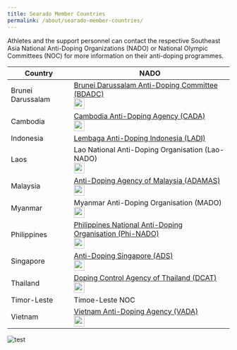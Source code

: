 ```yaml
---
title: Searado Member Countries
permalink: /about/searado-member-countries/
---
```

Athletes and the support personnel can contact the respective Southeast Asia National Anti-Doping Organizations (NADO) or National Olympic Committees (NOC) for more information on their anti-doping programmes.

| Country  | NADO |
| --- | --- |
| Brunei Darussalam  | [Brunei Darussalam Anti-Doping Committee (BDADC)](http://www.kkbs.gov.bn/BDADC/Introduction.aspx)<br>[<img src="https://i.ibb.co/vjKKsp5/facebook.png" height="24">](https://www.facebook.com/BruneiDarussalamAntiDopingCommittee?ref=stream&hc_location=timeline)  |
| Cambodia  | [Cambodia Anti-Doping Agency (CADA)](http://cada.gov.kh)<br>[<img src="https://i.ibb.co/vjKKsp5/facebook.png" height="24">](https://www.facebook.com/Cambodia-Anti-Doping-Agency-444252702444567/)  |
| Indonesia  | [Lembaga Anti-Doping Indonesia (LADI)](https://antidoping.id/)  |
| Laos  | Lao National Anti-Doping Organisation  (Lao-NADO)<br>[<img src="https://i.ibb.co/vjKKsp5/facebook.png" height="24">](https://www.facebook.com/pages/category/Government-Organization/LAO-NADO-105420464306279/)  |
| Malaysia  | [Anti-Doping Agency of Malaysia (ADAMAS)](http://www.adamas.gov.my/en/)<br>[<img src="https://i.ibb.co/vjKKsp5/facebook.png" height="24">](https://www.facebook.com/adamas.my)  |
| Myanmar  | Myanmar Anti-Doping Organisation (MADO)<br>[<img src="https://i.ibb.co/vjKKsp5/facebook.png" height="24">](https://www.facebook.com/MADO-Myanmar-Anti-Doping-Organization-1927126144282271/)  |
| Philippines  | [Philippines National Anti-Doping Organisation (Phi-NADO)](https://phinado.psc.gov.ph)<br>[<img src="https://i.ibb.co/vjKKsp5/facebook.png" height="24">](https://www.facebook.com/phi.nado.35/about?lst=100000482975609%3A100039167085997%3A1563242199)  |
| Singapore  | [Anti-Doping Singapore (ADS)](https://www.sportsingapore.gov.sg/athletes-coaches/anti-doping-singapore)<br>[<img src="https://i.ibb.co/vjKKsp5/facebook.png" height="24">](https://www.facebook.com/antidopingsingapore/)  |
| Thailand  | [Doping Control Agency of Thailand (DCAT)](http://www.dcat.in.th/EN/Home/HOME/Index/0?AspxAutoDetectCookieSupport=1)<br>[<img src="https://i.ibb.co/vjKKsp5/facebook.png" height="24">](https://www.facebook.com/DCAT-Doping-Control-Agency-of-Thailand-352557894841553/)  |
| Timor-Leste  | Timoe-Leste NOC  |
| Vietnam  | [Vietnam Anti-Doping Agency (VADA)](http://www.vada.org.vn/)<br>[<img src="https://i.ibb.co/vjKKsp5/facebook.png" height="24">](https://www.facebook.com/vada.org.vn)  |

![test](https://i.ibb.co/RQ2XQqd/facebook.png)
